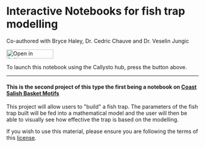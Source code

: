 # Interactive Notebooks for fish trap modelling

Co-authored with Bryce Haley, Dr. Cedric Chauve and Dr. Veselin Jungic

<a href="http://tinyurl.com/y4yya4cg" target="_blank"><img src="https://raw.githubusercontent.com/callysto/curriculum-notebooks/master/open-in-callysto-button.svg?sanitize=true" width="123" height="24" alt="Open in Callysto"/></a>  

To launch this notebook using the Callysto hub, press the button above.
______________

#### This is the second project of this type the first being a notebook on  [Coast Salish Basket Motifs](https://github.com/cchauve/Callysto-Salish-Baskets)

This project will allow users to "build" a fish trap. The parameters of
the fish trap built will be fed into a mathematical model and the user
will then be able to visually see how effective the trap is based on the
modelling. 

If you wish to use this material, please ensure you are following the terms of this [license](https://github.com/BryceHaley/Callysto-Fish-Traps/blob/master/LICENSE.md).
